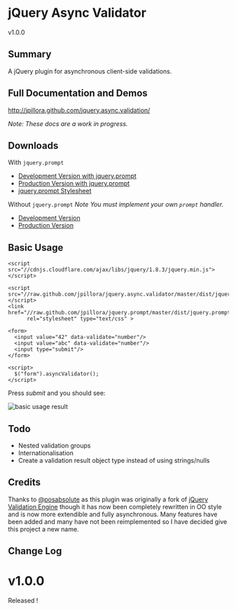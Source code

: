 jQuery Async Validator
=====
v1.0.0

Summary
---
A jQuery plugin for asynchronous client-side validations.

Full Documentation and Demos
---
http://jpillora.github.com/jquery.async.validation/

*Note: These docs are a work in progress.*

Downloads
---

With `jquery.prompt`

* [Development Version with jquery.prompt]
* [Production Version with jquery.prompt]
* [jquery.prompt Stylesheet]

Without `jquery.prompt`
*Note You must implement your own `prompt` handler.*

* [Development Version]
* [Production Version]

Basic Usage
---


    <script src="//cdnjs.cloudflare.com/ajax/libs/jquery/1.8.3/jquery.min.js"></script>

    <script src="//raw.github.com/jpillora/jquery.async.validator/master/dist/jquery.async.validator.prompt.min.js"></script>
    <link href="//raw.github.com/jpillora/jquery.prompt/master/dist/jquery.prompt.css"
          rel="stylesheet" type="text/css" >
     
    <form>
      <input value="42" data-validate="number"/>
      <input value="abc" data-validate="number"/>
      <input type="submit"/>
    </form>

    <script>
      $("form").asyncValidator();
    </script>

Press *submit* and you should see:

![basic usage result](//raw.github.com/jpillora/jquery.async.validator/master/demo/demos/quickstart.png)

Todo
---
* Nested validation groups
* Internationalisation
* Create a validation result object type instead of using strings/nulls 

Credits
---
Thanks to [@posabsolute](https://github.com/posabsolute) as this plugin was originally a fork of [jQuery Validation Engine](https://github.com/posabsolute/jQuery-Validation-Engine) though it has now been completely rewritten in OO style and is now more extendible and fully asynchronous. Many features have been added and many have not been reimplemented so I have decided give this project a new name.

Change Log
---

v1.0.0
======
Released !


  [Development Version with jquery.prompt]: http://raw.github.com/jpillora/jquery.async.validator/master/dist/jquery.async.validator.prompt.js
  [Production Version with jquery.prompt]: http://raw.github.com/jpillora/jquery.async.validator/master/dist/jquery.async.validator.prompt.min.js
  [Development Version]: http://raw.github.com/jpillora/jquery.async.validator/master/dist/jquery.async.validator.js
  [Production Version]: http://raw.github.com/jpillora/jquery.async.validator/master/dist/jquery.async.validator.min.js
  [jquery.prompt Stylesheet]: http://raw.github.com/jpillora/jquery.prompt/master/dist/jquery.prompt.css




